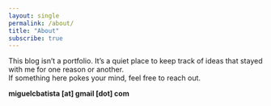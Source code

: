 ```yaml
---
layout: single
permalink: /about/
title: "About"
subscribe: true
--- 
```


This blog isn’t a portfolio. It’s a quiet place to keep track of ideas that stayed with me for one reason or another.  
If something here pokes your mind, feel free to reach out.

**miguelcbatista [at] gmail [dot] com**
